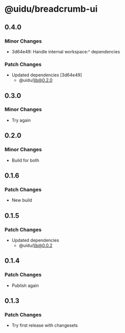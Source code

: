# @uidu/breadcrumb-ui

## 0.4.0

### Minor Changes

- 3d64e49: Handle internal workspace:^ dependencies

### Patch Changes

- Updated dependencies [3d64e49]
  - @uidu/lib@0.2.0

## 0.3.0

### Minor Changes

- Try again

## 0.2.0

### Minor Changes

- Build for both

## 0.1.6

### Patch Changes

- New build

## 0.1.5

### Patch Changes

- Updated dependencies
  - @uidu/lib@0.0.2

## 0.1.4

### Patch Changes

- Publish again

## 0.1.3

### Patch Changes

- Try first release with changesets
